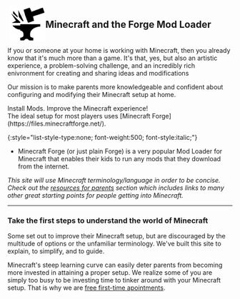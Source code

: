 <!-- https://www.drewsilcock.co.uk/custom-jekyll-plugins -->

<!-- <div class="sam-section" style="margin:10px 50px 40px 50px" markdown="1"> -->

<div markdown="1" style="display:block;margin-left:auto;margin-right:auto;max-width:540px;padding:5px;">

<img src="img/icon_forge.png" style="float:left; width:80px; height:80px;"/>

<h2 style="display:block;margin-left:auto;margin-right:auto;max-width:420px;">Minecraft and the Forge Mod Loader</h2>

</div>

<!-- I've had many kids ask me during my afterschool teaching jobs/hours asking me how to install mods on their computer. Countless/dozens of times i hear kids say, "my parents won't let me download forge because they're afraid of our computer getting a virus". I'd like these kids to become more self sufficient and their parents to be more supportive of them going out and attempting to install forge on their own. -->

If you or someone at your home is working with Minecraft, then you already know that it's much more than a game. It's that, yes, but also an artistic experience, a problem-solving challenge, and an incredibly rich enivronment for creating and sharing ideas and modifications

Our mission is to make parents more knowledgeable and confident about configuring and modifying their Minecraft setup at home.

<!-- The ideal setup for most players will have an installation of [Forge](https://files.minecraftforge.net/) - the popular Mod Loader for Minecraft that enables their kids to run any mods that they download from the internet. -->

<!-- The ideal setup for most players: -->

<div class="sectionHighlight2" markdown="1">
<div class="headerglue"><span class="quirkHeader">Install Mods.</span>
<span class="sectionHighlight">Improve the Minecraft experience!</span>
</div>
<div class="hi" markdown="1">
The ideal setup for most players uses [Minecraft Forge](https://files.minecraftforge.net/).

{:style="list-style-type:none; font-weight:500; font-style:italic;"}
+ Minecraft Forge (or just plain Forge) is a very popular Mod Loader for Minecraft that enables their kids to run any mods that they download from the internet.

</div>
</div>

<i>This site will use Minecraft terminology/language in order to be concise. Check out the [resources for parents]() section which includes links to many other great starting points for people getting into Minecraft.</i>

<!-- </div>

<div class="sam-section" style="margin:10px 50px 40px 50px" markdown="1"> -->

<hr class="btwnParRule">

<h3 class="btwnParHeader">Take the first steps to understand the world of Minecraft</h3>

<!-- Considering that steep learning curves can greatly weigh in on parents' willingness to learn about Minecraft tech... -->

Some set out to improve their Minecraft setup, but are discouraged by the multitude of options or the unfamiliar terminology. We've built this site to explain, to simplify, and to guide.

Minecraft's steep learning curve can easily deter parents from becoming more 
invested in attaining a proper setup. We realize some of you are simply too busy to be investing time  to tinker around with your Minecraft setup. That is why we are [free first-time apointments](#services).

<!-- Minecraft's steep learning curve can easily deter parents from becoming more 
invested in attaining a proper setup. We strongly suggest exploring this site to better determine your Minecraft needs at home. -->

<!-- We provide __[free first-time apointments](#services)__ to encourage parents to take action. Parents and kids should find common ground in their understanding of Minecraft. Don't be ashamed to become enthralled with what was seemingly a child activity; many adults play Minecraft (competively/seriously), just take a look at streamers on Twitch! Enter the Minecraft world observantly and expect to demystify terminology and technology piece by piece. -->

<!-- Along the way you will probebly need to relearn some subjects you think you understood. It is entirely possible that this misinformation was passed to you from your son or daughter. Take a look at the [common minecraft misconceptions](). -->

<!-- * subtleties of the Minecraft language may become a lot more clear 
    * some examples: mods vs mod-packs
* jargon your kid has picked up from various youtubers may completely based off fantasy or of the streamer's inidividual experience. Their experience may be a way of exciting their fanbase, and some of their videos may be filled with more fiction than truth. Their content or language may not at all be derived from the Minecraft game -->

<!-- </div> -->